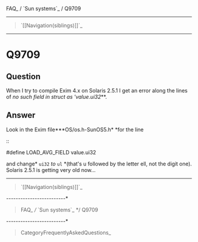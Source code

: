 FAQ\_ / \`Sun systems\`\_ / Q9709

* * * * *

> \`[[Navigation(siblings)]]\`\_

* * * * *

Q9709
=====

Question
--------

When I try to compile Exim 4.x on Solaris 2.5.1 I get an error along the
lines of *no such field in struct as 'value.ui32*\*\*.

Answer
------

Look in the Exim file*\**OS/os.h-SunOS5.h\* \*for the line

::

\#define LOAD\_AVG\_FIELD value.ui32

and change\* `ui32` *to* `ul` \*(that's u followed by the letter ell,
not the digit one). Solaris 2.5.1 is getting very old now...

* * * * *

> \`[[Navigation(siblings)]]\`\_

-------------------------\*

> FAQ\_ */* \`Sun systems\`\_ \*/ Q9709

-------------------------\*

> CategoryFrequentlyAskedQuestions\_

